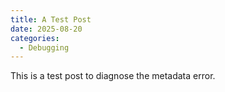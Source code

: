 ```yaml
---
title: A Test Post
date: 2025-08-20
categories:
  - Debugging
---
```


This is a test post to diagnose the metadata error.
